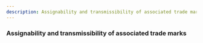 ```yaml
---
description: Assignability and transmissibility of associated trade marks
---
```


### Assignability and transmissibility of associated trade marks

